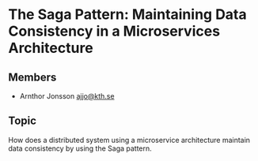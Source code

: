 # The Saga Pattern: Maintaining Data Consistency in a Microservices Architecture 

## Members

- Arnthor Jonsson <ajjo@kth.se>

## Topic
How does a distributed system using a microservice architecture maintain data consistency by using the Saga pattern.

